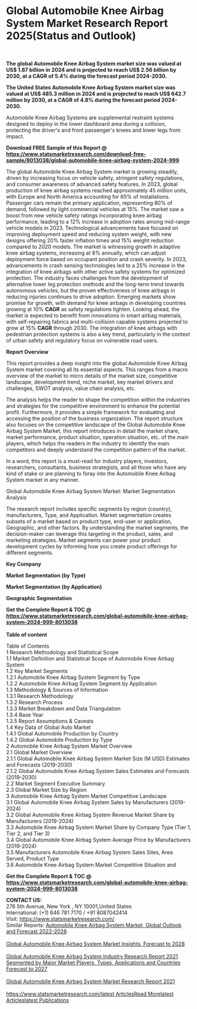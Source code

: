 <h1>Global Automobile Knee Airbag System Market Research Report 2025(Status and Outlook)</h1><br/><p><strong>The global Automobile Knee Airbag System market size was valued at US$ 1.87 billion in 2024 and is projected to reach US$ 2.56 billion by 2030, at a <strong>CAGR</strong> of 5.4% during the forecast period 2024-2030.</strong></p><p><strong>The United States Automobile Knee Airbag System market size was valued at US$ 485.3 million in 2024 and is projected to reach US$ 642.7 million by 2030, at a <strong>CAGR</strong> of 4.8% during the forecast period 2024-2030.</strong></p><p>Automobile Knee Airbag Systems are supplemental restraint systems designed to deploy in the lower dashboard area during a collision, protecting the driver's and front passenger's knees and lower legs from impact.</p><p><strong>Download FREE Sample of this Report @ <a href="https://www.statsmarketresearch.com/download-free-sample/8013038/global-automobile-knee-airbag-system-2024-999">https://www.statsmarketresearch.com/download-free-sample/8013038/global-automobile-knee-airbag-system-2024-999</a></strong></p><p>The global Automobile Knee Airbag System market is growing steadily, driven by increasing focus on vehicle safety, stringent safety regulations, and consumer awareness of advanced safety features. In 2023, global production of knee airbag systems reached approximately 45 million units, with Europe and North America accounting for 65% of installations. Passenger cars remain the primary application, representing 80% of demand, followed by light commercial vehicles at 15%. The market saw a boost from new vehicle safety ratings incorporating knee airbag performance, leading to a 12% increase in adoption rates among mid-range vehicle models in 2023. Technological advancements have focused on improving deployment speed and reducing system weight, with new designs offering 20% faster inflation times and 15% weight reduction compared to 2020 models. The market is witnessing growth in adaptive knee airbag systems, increasing at 8% annually, which can adjust deployment force based on occupant position and crash severity. In 2023, advancements in crash sensing technologies led to a 25% increase in the integration of knee airbags with other active safety systems for optimized protection. The industry faces challenges from the development of alternative lower leg protection methods and the long-term trend towards autonomous vehicles, but the proven effectiveness of knee airbags in reducing injuries continues to drive adoption. Emerging markets show promise for growth, with demand for knee airbags in developing countries growing at 10% <strong>CAGR</strong> as safety regulations tighten. Looking ahead, the market is expected to benefit from innovations in smart airbag materials, with self-repairing fabrics and multi-collision capable systems projected to grow at 15% <strong>CAGR</strong> through 2030. The integration of knee airbags with pedestrian protection systems is also a key trend, particularly in the context of urban safety and regulatory focus on vulnerable road users.</p><p><strong>Report Overview</strong></p><p>This report provides a deep insight into the global Automobile Knee Airbag System market covering all its essential aspects. This ranges from a macro overview of the market to micro details of the market size, competitive landscape, development trend, niche market, key market drivers and challenges, SWOT analysis, value chain analysis, etc.</p><p>The analysis helps the reader to shape the competition within the industries and strategies for the competitive environment to enhance the potential profit. Furthermore, it provides a simple framework for evaluating and accessing the position of the business organization. The report structure also focuses on the competitive landscape of the Global Automobile Knee Airbag System Market, this report introduces in detail the market share, market performance, product situation, operation situation, etc. of the main players, which helps the readers in the industry to identify the main competitors and deeply understand the competition pattern of the market.</p><p>In a word, this report is a must-read for industry players, investors, researchers, consultants, business strategists, and all those who have any kind of stake or are planning to foray into the Automobile Knee Airbag System market in any manner.</p><p>Global Automobile Knee Airbag System Market: Market Segmentation Analysis</p><p>The research report includes specific segments by region (country), manufacturers, Type, and Application. Market segmentation creates subsets of a market based on product type, end-user or application, Geographic, and other factors. By understanding the market segments, the decision-maker can leverage this targeting in the product, sales, and marketing strategies. Market segments can power your product development cycles by informing how you create product offerings for different segments.</p><p><strong>Key Company</strong></p><p><strong>Market Segmentation (by Type)</strong></p><p><strong>Market Segmentation (<strong>by Application</strong>)</strong></p><p><strong>Geographic Segmentation</strong></p><div><b>Get the Complete Report & TOC @ <a href="https://www.statsmarketresearch.com/global-automobile-knee-airbag-system-2024-999-8013038">https://www.statsmarketresearch.com/global-automobile-knee-airbag-system-2024-999-8013038</a></b></div><br><b>Table of content</b><p>Table of Contents<br /> 1 Research Methodology and Statistical Scope<br /> 1.1 Market Definition and Statistical Scope of Automobile Knee Airbag System<br /> 1.2 Key Market Segments<br /> 1.2.1 Automobile Knee Airbag System Segment by Type<br /> 1.2.2 Automobile Knee Airbag System Segment by Application<br /> 1.3 Methodology & Sources of Information<br /> 1.3.1 Research Methodology<br /> 1.3.2 Research Process<br /> 1.3.3 Market Breakdown and Data Triangulation<br /> 1.3.4 Base Year<br /> 1.3.5 Report Assumptions & Caveats<br /> 1.4 Key Data of Global Auto Market<br /> 1.4.1 Global Automobile Production by Country<br /> 1.4.2 Global Automobile Production by Type<br /> 2 Automobile Knee Airbag System Market Overview<br /> 2.1 Global Market Overview<br /> 2.1.1 Global Automobile Knee Airbag System Market Size (M USD) Estimates and Forecasts (2019-2030)<br /> 2.1.2 Global Automobile Knee Airbag System Sales Estimates and Forecasts (2019-2030)<br /> 2.2 Market Segment Executive Summary<br /> 2.3 Global Market Size by Region<br /> 3 Automobile Knee Airbag System Market Competitive Landscape<br /> 3.1 Global Automobile Knee Airbag System Sales by Manufacturers (2019-2024)<br /> 3.2 Global Automobile Knee Airbag System Revenue Market Share by Manufacturers (2019-2024)<br /> 3.3 Automobile Knee Airbag System Market Share by Company Type (Tier 1, Tier 2, and Tier 3)<br /> 3.4 Global Automobile Knee Airbag System Average Price by Manufacturers (2019-2024)<br /> 3.5 Manufacturers Automobile Knee Airbag System Sales Sites, Area Served, Product Type<br /> 3.6 Automobile Knee Airbag System Market Competitive Situation and<br><div><b>Get the Complete Report & TOC @ <a href="https://www.statsmarketresearch.com/global-automobile-knee-airbag-system-2024-999-8013038">https://www.statsmarketresearch.com/global-automobile-knee-airbag-system-2024-999-8013038</a></b></div></p> <b>CONTACT US:</b><br>276 5th Avenue, New York , NY 10001,United States<br>International: (+1) 646 781 7170 / +91 8087042414<br>Visit: <a href="https://www.statsmarketresearch.com/">https://www.statsmarketresearch.com/</a><br>Similar Reports: <a href="https://www.statsmarketresearch.com/global-automobile-knee-airbag-system-2024-999-8013038">Automobile Knee Airbag System Market, Global Outlook and Forecast 2022-2028</a><br/><br/><a href="https://www.statsmarketresearch.com/global-automobile-knee-airbag-system-2024-999-8013038">Global Automobile Knee Airbag System Market Insights, Forecast to 2028</a><br/><br/><a href="https://www.statsmarketresearch.com/global-automobile-knee-airbag-system-2024-999-8013038">Global Automobile Knee Airbag System Industry Research Report 2021 Segmented by Major Market Players, Types, Applications and Countries Forecast to 2027</a><br/><br/><a href="https://www.statsmarketresearch.com/global-automobile-knee-airbag-system-2024-999-8013038">Global Automobile Knee Airbag System Market Research Report 2021</a><br/><br/><a href="https://gyeongbokgung.com">https://www.statsmarketresearch.com/</a><a href="https://hallyeomaritime.com">latest Articles</a><a href="https://jingwansa.com">Read More</a><a href=https://nguoiviet.jp/">latest Articles</a><a href="https://www.intelmarketresearch.com/">latest Publications</a>